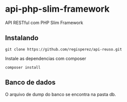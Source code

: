 # api-php-slim-framework
API RESTful com PHP Slim Framework

## Instalando
```shell
git clone https://github.com/regisperez/api-reuso.git
```
Instale as dependencias com composer
```shell
composer install
```

## Banco de dados
O arquivo de dump do banco se encontra na pasta db.
```


